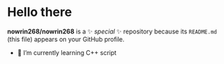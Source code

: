 # Hello there 
**nowrin268/nowrin268** is a ✨ _special_ ✨ repository because its `README.md` (this file) appears on your GitHub profile. 
- 🌱 I’m currently learning C++ script



